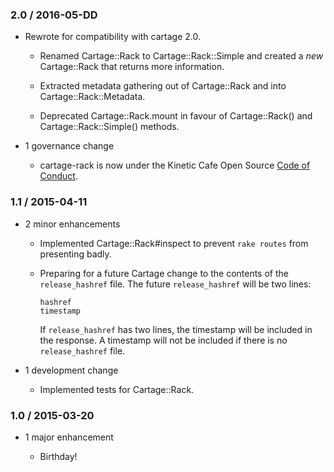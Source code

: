 ### 2.0 / 2016-05-DD

*   Rewrote for compatibility with cartage 2.0.

    *   Renamed Cartage::Rack to Cartage::Rack::Simple and created a *new*
        Cartage::Rack that returns more information.

    *   Extracted metadata gathering out of Cartage::Rack and into
        Cartage::Rack::Metadata.

    *   Deprecated Cartage::Rack.mount in favour of Cartage::Rack() and
        Cartage::Rack::Simple() methods.

*   1 governance change

    *   cartage-rack is now under the Kinetic Cafe Open Source [Code of
        Conduct][kccoc].

### 1.1 / 2015-04-11

*   2 minor enhancements

    *   Implemented Cartage::Rack#inspect to prevent `rake routes` from
        presenting badly.

    *   Preparing for a future Cartage change to the contents of the
        `release_hashref` file. The future `release_hashref` will be two lines:

            hashref
            timestamp

        If `release_hashref` has two lines, the timestamp will be included in
        the response. A timestamp will not be included if there is no
        `release_hashref` file.

*   1 development change

    *   Implemented tests for Cartage::Rack.

### 1.0 / 2015-03-20

*   1 major enhancement

    *   Birthday!

[kccoc]: https://github.com/KineticCafe/code-of-conduct
